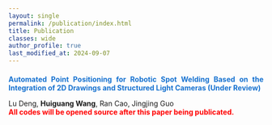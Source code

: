 ```yaml
---
layout: single
permalink: /publication/index.html
title: Publication
classes: wide
author_profile: true
last_modified_at: 2024-09-07
---
```



<div style="display: flex; align-items: center; margin-top: 20px; margin-bottom: 20px;">
  
  <div style="text-align: justify;">
    <span style="color:#1772d0; display: block; margin-bottom: 10px;">
      <b>Automated Point Positioning for Robotic Spot Welding Based on the Integration of 2D Drawings and Structured Light Cameras (Under Review)</b>
    </span>
    <p>
      Lu Deng, <strong>Huiguang Wang</strong>,  Ran Cao, Jingjing Guo
      <br/>        
      <b><font color='red'>All codes will be opened source after this paper being publicated.</font></b>
    </p>
  </div>
</div>


